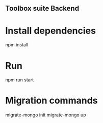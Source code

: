 ## Toolbox suite Backend

# Install dependencies

npm install

# Run

npm run start

# Migration commands

migrate-mongo init
migrate-mongo up
